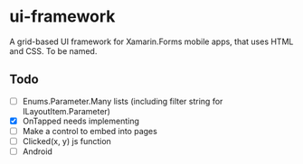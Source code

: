 # ui-framework
A grid-based UI framework for Xamarin.Forms mobile apps, that uses HTML and CSS. To be named.

## Todo
- [ ] Enums.Parameter.Many lists (including filter string for ILayoutItem.Parameter)
- [x] OnTapped needs implementing
- [ ] Make a control to embed into pages
- [ ] Clicked(x, y) js function
- [ ] Android
